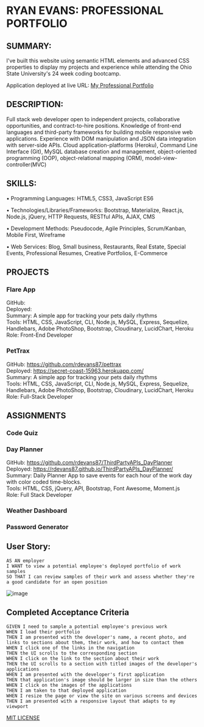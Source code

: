 # RYAN EVANS: PROFESSIONAL PORTFOLIO 

## SUMMARY:

I've built this website using semantic HTML elements and advanced CSS properties to display my projects and experience while attending the Ohio State University's 24 week coding bootcamp. 

Application deployed at live URL: [My Professional Portfolio](https://rdevans87.github.io/RyanEvans_ProfessionalPortfolio/)

## DESCRIPTION:

Full stack web developer open to independent projects, collaborative opportunities, and contract-to-hire positions. Knowledge of front-end languages and third-party frameworks for building mobile responsive web applications. Experience with DOM manipulation and JSON data integration with server-side APIs. Cloud application-platforms (Heroku), Command Line Interface (Git), MySQL database creation and management, object-oriented programming (OOP), object-relational mapping (ORM), model-view-controller(MVC)

## SKILLS: 

• Programming Languages: HTML5, CSS3, JavaScript ES6

• Technologies/Libraries/Frameworks: Bootstrap, Materialize, React.js, Node.js, jQuery, HTTP
Requests, RESTful APIs, AJAX, CMS

• Development Methods: Pseudocode, Agile Principles, Scrum/Kanban, Mobile First, Wireframe

• Web Services: Blog, Small business, Restaurants, Real Estate, Special Events, Professional
Resumes, Creative Portfolios, E-Commerce

## PROJECTS

### Flare App <br>
GitHub: <br>
Deployed:<br>
Summary:  A simple app for tracking your pets daily rhythms<br>
Tools: HTML, CSS, JavaScript, CLI, Node.js, MySQL, Express, Sequelize, Handlebars, Adobe PhotoShop, Bootstrap, Cloudinary, LucidChart, Heroku<br>
Role: Front-End Developer<br>

### PetTrax <br>
GitHub: https://github.com/rdevans87/pettrax<br>
Deployed: https://secret-coast-15963.herokuapp.com/<br>
Summary:  A simple app for tracking your pets daily rhythms<br>
Tools: HTML, CSS, JavaScript, CLI, Node.js, MySQL, Express, Sequelize, Handlebars, Adobe PhotoShop, Bootstrap, Cloudinary, LucidChart, Heroku<br>
Role: Full-Stack Developer<br>

## ASSIGNMENTS

### Code Quiz

### Day Planner 
GitHub: https://github.com/rdevans87/ThirdPartyAPIs_DayPlanner<br>
Deployed: https://rdevans87.github.io/ThirdPartyAPIs_DayPlanner/<br>
Summary: Daily Planner App to save events for each hour of the work day with color coded time-blocks.<br>
Tools: HTML, CSS, jQuery, API, Bootstrap, Font Awesome, Moment.js<br>
Role: Full Stack Developer<br>


### Weather Dashboard

### Password Generator 






## User Story:

```
AS AN employer
I WANT to view a potential employee's deployed portfolio of work samples
SO THAT I can review samples of their work and assess whether they're a good candidate for an open position

```

![image](https://user-images.githubusercontent.com/74195719/111891376-03326c00-89c9-11eb-8679-3d9152e4d7ec.png)



## Completed Acceptance Criteria

```
GIVEN I need to sample a potential employee's previous work
WHEN I load their portfolio
THEN I am presented with the developer's name, a recent photo, and links to sections about them, their work, and how to contact them
WHEN I click one of the links in the navigation
THEN the UI scrolls to the corresponding section
WHEN I click on the link to the section about their work
THEN the UI scrolls to a section with titled images of the developer's applications
WHEN I am presented with the developer's first application
THEN that application's image should be larger in size than the others
WHEN I click on the images of the applications
THEN I am taken to that deployed application
WHEN I resize the page or view the site on various screens and devices
THEN I am presented with a responsive layout that adapts to my viewport

```


[MIT LICENSE](/Users/ryanevans/LICENSE.txt)
